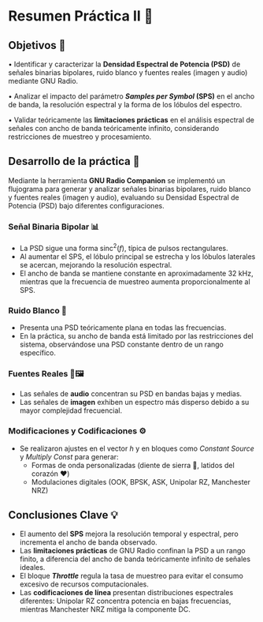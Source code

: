 # Resumen Práctica II 📡

## Objetivos 🎯

• Identificar y caracterizar la **Densidad Espectral de Potencia (PSD)** de señales binarias bipolares, ruido blanco y fuentes reales (imagen y audio) mediante GNU Radio.

• Analizar el impacto del parámetro ***Samples per Symbol* (SPS)** en el ancho de banda, la resolución espectral y la forma de los lóbulos del espectro.

• Validar teóricamente las **limitaciones prácticas** en el análisis espectral de señales con ancho de banda teóricamente infinito, considerando restricciones de muestreo y procesamiento.

## Desarrollo de la práctica 🔬

Mediante la herramienta **GNU Radio Companion** se implementó un flujograma para generar y analizar señales binarias bipolares, ruido blanco y fuentes reales (imagen y audio), evaluando su Densidad Espectral de Potencia (PSD) bajo diferentes configuraciones.

### **Señal Binaria Bipolar** 📊
- La PSD sigue una forma $\text{sinc}^2(f)$, típica de pulsos rectangulares.
- Al aumentar el SPS, el lóbulo principal se estrecha y los lóbulos laterales se acercan, mejorando la resolución espectral.
- El ancho de banda se mantiene constante en aproximadamente 32 kHz, mientras que la frecuencia de muestreo aumenta proporcionalmente al SPS.

### **Ruido Blanco** 🎲
- Presenta una PSD teóricamente plana en todas las frecuencias.
- En la práctica, su ancho de banda está limitado por las restricciones del sistema, observándose una PSD constante dentro de un rango específico.

### **Fuentes Reales** 🎵🖼️
- Las señales de **audio** concentran su PSD en bandas bajas y medias.
- Las señales de **imagen** exhiben un espectro más disperso debido a su mayor complejidad frecuencial.

### **Modificaciones y Codificaciones** ⚙️
- Se realizaron ajustes en el vector $h$ y en bloques como *Constant Source* y *Multiply Const* para generar:
  - Formas de onda personalizadas (diente de sierra 🔸, latidos del corazón ❤️)
  - Modulaciones digitales (OOK, BPSK, ASK, Unipolar RZ, Manchester NRZ)

## Conclusiones Clave 💡

- El aumento del **SPS** mejora la resolución temporal y espectral, pero incrementa el ancho de banda observado.
- Las **limitaciones prácticas** de GNU Radio confinan la PSD a un rango finito, a diferencia del ancho de banda teóricamente infinito de señales ideales.
- El bloque ***Throttle*** regula la tasa de muestreo para evitar el consumo excesivo de recursos computacionales.
- Las **codificaciones de línea** presentan distribuciones espectrales diferentes: Unipolar RZ concentra potencia en bajas frecuencias, mientras Manchester NRZ mitiga la componente DC.
